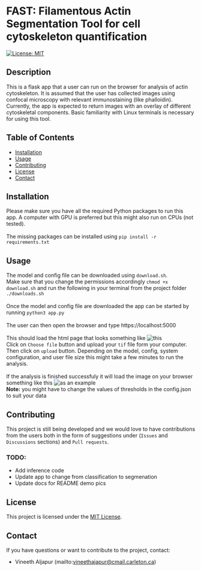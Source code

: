 # FAST: Filamentous Actin Segmentation Tool for cell cytoskeleton quantification 


[![License: MIT](https://img.shields.io/badge/License-MIT-yellow.svg)](https://opensource.org/licenses/MIT)

## Description

This is a flask app that a user can run on the browser for analysis of actin cytoskeleton. It is assumed that the user has collected images using confocal microscopy with relevant immunostaining (like phalloidin). Currently, the app is expected to return images with an overlay of different cytoskeletal components. Basic familiarity with Linux terminals is necessary for using this tool.

## Table of Contents

- [Installation](#installation)
- [Usage](#usage)
- [Contributing](#contributing)
- [License](#license)
- [Contact](#contact)

## Installation

Please make sure you have all the required Python packages to run this app. A computer with GPU is preferred but this might also run on CPUs (not tested). <br>
<br>
The missing packages can be installed using `pip install -r requirements.txt`

## Usage

The model and config file can be downloaded using `download.sh`. <br>
Make sure that you change the permissions accordingly `chmod +x download.sh` and run the following in your terminal from the project folder `./downloads.sh`
<br>
<br>
Once the model and config file are downloaded the app can be started by running ```python3 app.py```<br>
<br>
The user can then open the browser and type https://localhost:5000<br>
<br>
This should load the html page that looks something like ![this](docs/homepage.png)<br>
Click on `Choose file` button and upload your `tif` file form your computer. Then click on `upload` button. Depending on the model, config, system configuration, and user file size this might take a few minutes to run the analysis.<br>
<br>
If the analysis is finished successfuly it will load the image on your browser something like this ![as an example](docs/example_result.png)
<br>
**Note:** you might have to change the values of thresholds in the config.json to suit your data

## Contributing

This project is still being developed and we would love to have contributions from the users both in the form of suggestions under (`Issues` and `Discussions` sections) and `Pull requests`.

### TODO:
- Add inference code
- Update app to change from classification to segmenation
- Update docs for README demo pics

## License

This project is licensed under the [MIT License](LICENSE).

## Contact

If you have questions or want to contribute to the project, contact:

- Vineeth Aljapur (mailto:vineethajapur@cmail.carleton.ca)